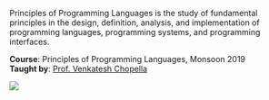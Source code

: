 Principles of Programming Languages is the study of fundamental principles
in the design, definition, analysis, and implementation of programming
languages, programming systems, and programming interfaces.

**Course**: Principles of Programming Languages, Monsoon 2019<br>
**Taught by**: [Prof. Venkatesh Chopella]

![](https://ga-beacon.deno.dev/G-4FTHWYCNMC:Ze0vK3cdTmSz-bzSssU1-Q/github.com/iiithf/principles-of-programming-languages)

[Prof. Venkatesh Chopella]: https://www.iiit.ac.in/people/faculty/choppell/
